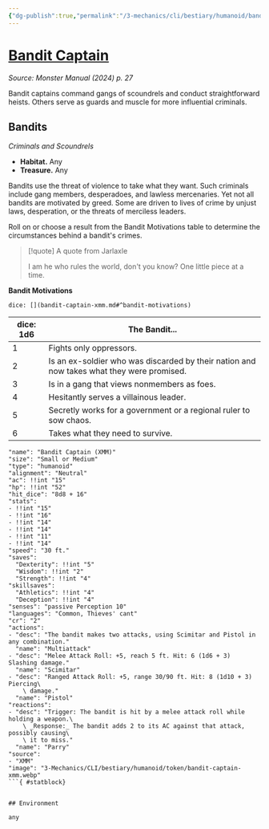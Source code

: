 ```yaml
---
{"dg-publish":true,"permalink":"/3-mechanics/cli/bestiary/humanoid/bandit-captain-xmm/","tags":["ttrpg-cli/compendium/src/5e/xmm","ttrpg-cli/monster/cr/2","ttrpg-cli/monster/environment/any","ttrpg-cli/monster/size/small-or-medium","ttrpg-cli/monster/type/humanoid"],"noteIcon":""}
---
```


# [Bandit Captain](3-Mechanics\CLI\bestiary\humanoid/bandit-captain-xmm.md)
*Source: Monster Manual (2024) p. 27*  

Bandit captains command gangs of scoundrels and conduct straightforward heists. Others serve as guards and muscle for more influential criminals.

## Bandits

*Criminals and Scoundrels*

- **Habitat.** Any  
- **Treasure.** Any  

Bandits use the threat of violence to take what they want. Such criminals include gang members, desperadoes, and lawless mercenaries. Yet not all bandits are motivated by greed. Some are driven to lives of crime by unjust laws, desperation, or the threats of merciless leaders.

Roll on or choose a result from the Bandit Motivations table to determine the circumstances behind a bandit's crimes.

> [!quote] A quote from Jarlaxle  
> 
> I am he who rules the world, don't you know? One little piece at a time.

**Bandit Motivations**

`dice: [](bandit-captain-xmm.md#^bandit-motivations)`

| dice: 1d6 | The Bandit... |
|-----------|---------------|
| 1 | Fights only oppressors. |
| 2 | Is an ex-soldier who was discarded by their nation and now takes what they were promised. |
| 3 | Is in a gang that views nonmembers as foes. |
| 4 | Hesitantly serves a villainous leader. |
| 5 | Secretly works for a government or a regional ruler to sow chaos. |
| 6 | Takes what they need to survive. |{ #bandit-motivations}


```statblock
"name": "Bandit Captain (XMM)"
"size": "Small or Medium"
"type": "humanoid"
"alignment": "Neutral"
"ac": !!int "15"
"hp": !!int "52"
"hit_dice": "8d8 + 16"
"stats":
- !!int "15"
- !!int "16"
- !!int "14"
- !!int "14"
- !!int "11"
- !!int "14"
"speed": "30 ft."
"saves":
  "Dexterity": !!int "5"
  "Wisdom": !!int "2"
  "Strength": !!int "4"
"skillsaves":
  "Athletics": !!int "4"
  "Deception": !!int "4"
"senses": "passive Perception 10"
"languages": "Common, Thieves' cant"
"cr": "2"
"actions":
- "desc": "The bandit makes two attacks, using Scimitar and Pistol in any combination."
  "name": "Multiattack"
- "desc": "Melee Attack Roll: +5, reach 5 ft. Hit: 6 (1d6 + 3) Slashing damage."
  "name": "Scimitar"
- "desc": "Ranged Attack Roll: +5, range 30/90 ft. Hit: 8 (1d10 + 3) Piercing\
    \ damage."
  "name": "Pistol"
"reactions":
- "desc": "Trigger: The bandit is hit by a melee attack roll while holding a weapon.\
    \ _Response:_ The bandit adds 2 to its AC against that attack, possibly causing\
    \ it to miss."
  "name": "Parry"
"source":
- "XMM"
"image": "3-Mechanics/CLI/bestiary/humanoid/token/bandit-captain-xmm.webp"
```{ #statblock}


## Environment

any